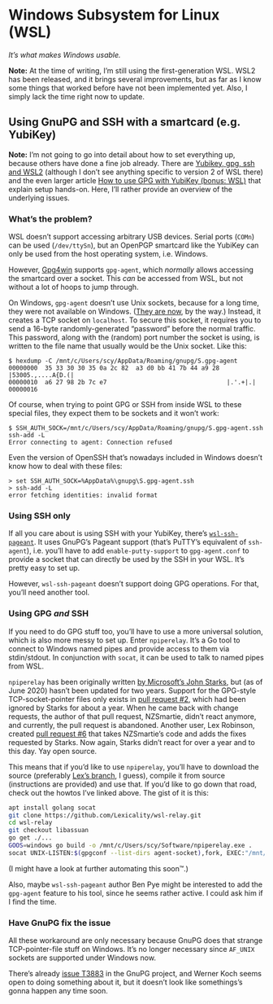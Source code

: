 # Windows Subsystem for Linux (WSL)

_It’s what makes Windows usable._

**Note:**
At the time of writing, I’m still using the first-generation WSL.
WSL2 has been released, and it brings several improvements, but as far as I know some things that worked before have not been implemented yet.
Also, I simply lack the time right now to update.

## Using GnuPG and SSH with a smartcard (e.g. YubiKey)

**Note:**
I’m not going to go into detail about how to set everything up, because others have done a fine job already.
There are [Yubikey, gpg, ssh and WSL2](https://blog.nimamoh.net/yubi-key-gpg-wsl2/) (although I don’t see anything specific to version 2 of WSL there) and the even larger article [How to use GPG with YubiKey (bonus: WSL)](https://codingnest.com/how-to-use-gpg-with-yubikey-wsl/) that explain setup hands-on.
Here, I’ll rather provide an overview of the underlying issues.

### What’s the problem?

WSL doesn’t support accessing arbitrary USB devices.
Serial ports (`COMn`) can be used (`/dev/ttySn`), but an OpenPGP smartcard like the YubiKey can only be used from the host operating system, i.e. Windows.

However, [Gpg4win](https://gpg4win.de/) supports `gpg-agent`, which _normally_ allows accessing the smartcard over a socket.
This _can_ be accessed from WSL, but not without a lot of hoops to jump through.

On Windows, `gpg-agent` doesn’t use Unix sockets, because for a long time, they were not available on Windows.
([They are now](https://devblogs.microsoft.com/commandline/af_unix-comes-to-windows/), by the way.)
Instead, it creates a TCP socket on `localhost`.
To secure this socket, it requires you to send a 16-byte randomly-generated “password” before the normal traffic.
This password, along with the (random) port number the socket is using, is written to the file name that usually would be the Unix socket.
Like this:

```
$ hexdump -C /mnt/c/Users/scy/AppData/Roaming/gnupg/S.gpg-agent
00000000  35 33 30 30 35 0a 2c 82  a3 d0 bb 41 7b 44 a9 28  |53005.,....A{D.(|
00000010  a6 27 98 2b 7c e7                                 |.'.+|.|
00000016
```

Of course, when trying to point GPG or SSH from inside WSL to these special files, they expect them to be sockets and it won’t work:

```
$ SSH_AUTH_SOCK=/mnt/c/Users/scy/AppData/Roaming/gnupg/S.gpg-agent.ssh ssh-add -L
Error connecting to agent: Connection refused
```

Even the version of OpenSSH that’s nowadays included in Windows doesn’t know how to deal with these files:

```
> set SSH_AUTH_SOCK=%AppData%\gnupg\S.gpg-agent.ssh
> ssh-add -L
error fetching identities: invalid format
```

### Using SSH only

If all you care about is using SSH with your YubiKey, there’s [`wsl-ssh-pageant`](https://github.com/benpye/wsl-ssh-pageant).
It uses GnuPG’s Pageant support (that’s PuTTY’s equivalent of `ssh-agent`), i.e. you’ll have to add `enable-putty-support` to `gpg-agent.conf` to provide a socket that can directly be used by the SSH in your WSL.
It’s pretty easy to set up.

However, `wsl-ssh-pageant` doesn’t support doing GPG operations.
For that, you’ll need another tool.

### Using GPG _and_ SSH

If you need to do GPG stuff too, you’ll have to use a more universal solution, which is also more messy to set up.
Enter `npiperelay`.
It’s a Go tool to connect to Windows named pipes and provide access to them via stdin/stdout.
In conjunction with `socat`, it can be used to talk to named pipes from WSL.

`npiperelay` has been originally written [by Microsoft’s John Starks](https://github.com/jstarks/npiperelay), but (as of June 2020) hasn’t been updated for two years.
Support for the GPG-style TCP-socket-pointer files only exists in [pull request #2](https://github.com/jstarks/npiperelay/pull/2), which had been ignored by Starks for about a year.
When he came back with change requests, the author of that pull request, NZSmartie, didn’t react anymore, and currently, the pull request is abandoned.
Another user, Lex Robinson, created [pull request #6](https://github.com/jstarks/npiperelay/pull/6) that takes NZSmartie’s code and adds the fixes requested by Starks.
Now again, Starks didn’t react for over a year and to this day.
Yay open source.

This means that if you’d like to use `npiperelay`, you’ll have to download the source (preferably [Lex’s branch](https://github.com/Lexicality/wsl-relay/tree/libassuan), I guess), compile it from source (instructions are provided) and use that.
If you’d like to go down that road, check out the howtos I’ve linked above.
The gist of it is this:

```sh
apt install golang socat
git clone https://github.com/Lexicality/wsl-relay.git
cd wsl-relay
git checkout libassuan
go get ./...
GOOS=windows go build -o /mnt/c/Users/scy/Software/npiperelay.exe .
socat UNIX-LISTEN:$(gpgconf --list-dirs agent-socket),fork, EXEC:"/mnt/c/Users/scy/Software/npiperelay.exe -ei -ep -s -a \"$(cmd.exe /c echo %APPDATA% 2>/dev/null | tr '\\' / | tr -d '\r')/gnupg/S.gpg-agent\"",nofork
```

(I might have a look at further automating this soon™.)

Also, maybe `wsl-ssh-pageant` author Ben Pye might be interested to add the `gpg-agent` feature to his tool, since he seems rather active.
I could ask him if I find the time.

### Have GnuPG fix the issue

All these workaround are only necessary because GnuPG does that strange TCP-pointer-file stuff on Windows.
It’s no longer necessary since `AF_UNIX` sockets are supported under Windows now.

There’s already [issue T3883](https://dev.gnupg.org/T3883) in the GnuPG project, and Werner Koch seems open to doing something about it, but it doesn’t look like somethings’s gonna happen any time soon.
